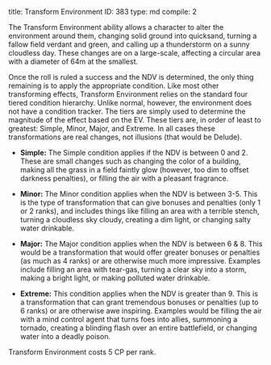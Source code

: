 title:          Transform Environment
ID:             383
type:           md
compile:        2


The Transform Environment ability allows a character to alter the environment around them, changing solid ground into quicksand, turning a fallow field verdant and green, and calling up a thunderstorm on a sunny cloudless day. These changes are on a large-scale, affecting a circular area with a diameter of 64m at the smallest.

Once the roll is ruled a success and the NDV is determined, the only thing remaining is to apply the appropriate condition. Like most other transforming effects, Transform Environment relies on the standard four tiered condition hierarchy. Unlike normal, however, the environment does not have a condition tracker. The tiers are simply used to determine the magnitude of the effect based on the EV. These tiers are, in order of least to greatest: Simple, Minor, Major, and Extreme. In all cases these transformations are real changes, not illusions (that would be Delude).

- **Simple:** The Simple condition applies if the NDV is between 0 and 2. These are small changes such as changing the color of a building, making all the grass in a field faintly glow (however, too dim to offset darkness penalties), or filling the air with a pleasant fragrance.

- **Minor:** The Minor condition applies when the NDV is between 3-5. This is the type of transformation that can give bonuses and penalties (only 1 or 2 ranks), and includes things like filling an area with a terrible stench, turning a cloudless sky cloudy, creating a dim light, or changing salty water drinkable.

- **Major:** The Major condition applies when the NDV is between 6 & 8. This would be a transformation that would offer greater bonuses or penalties (as much as 4 ranks) or are otherwise much more impressive. Examples include filling an area with tear-gas, turning a clear sky into a storm, making a bright light, or making polluted water drinkable.

- **Extreme:** This condition applies when the NDV is greater than 9. This is a transformation that can grant tremendous bonuses or penalties (up to 6 ranks) or are otherwise awe inspiring. Examples would be filling the air with a mind control agent that turns foes into allies, summoning a tornado, creating a blinding flash over an entire battlefield, or changing water into a deadly poison.

Transform Environment costs 5 CP per rank.